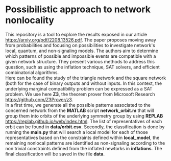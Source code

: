 # Possibilistic approach to network nonlocality 
This repository is a tool to explore the results exposed in our article https://arxiv.org/pdf/2208.13526.pdf. 
The paper proposes moving away from probabilities and focusing on possibilities to investigate network's local, quantum, and non-signaling models. The authors aim to determine which patterns of possible and impossible events are compatible with a given network structure. They present various methods to address this question, such as using the inflation technique, SAT solvers, and efficient combinatorial algorithms.\
Here can be found the study of the triangle network and the square network (both for the case of binary outputs and without inputs. 
In this context, the underlying marginal compatibility problem can be expressed as a SAT problem. We use here **Z3**, the theorem prover from Microsoft Research https://github.com/Z3Prover/z3. \
In a first time, we generate all the possible patterns associated to the concerned network from the **MATLAB** script **network_orbit.m** that will group them into orbits of the underlying symmetry group by using **REPLAB** https://replab.github.io/web/index.html. The list of representatives of each orbit can be found in **data/orbit.csv**. Secondly, the classification is done by running the **main.py** that will search a local model for each of those representatives based on the constraints defined within **local_model**, the remaining nonlocal patterns are identified as non-signaling according to the non trivial constraints defined from the inflated newtorks in **inflations**. The final classification will be saved in the file **data**.
